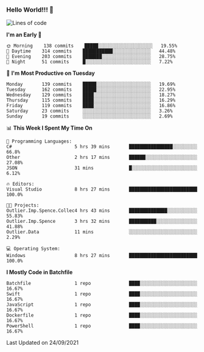 ### Hello World!!! 👋

<!--
**kekotek/kekotek** is a ✨ _special_ ✨ repository because its `README.md` (this file) appears on your GitHub profile.

Here are some ideas to get you started:

- 🔭 I’m currently working on ...
- 🌱 I’m currently learning ...
- 👯 I’m looking to collaborate on ...
- 🤔 I’m looking for help with ...
- 💬 Ask me about ...
- 📫 How to reach me: ...
- 😄 Pronouns: ...
- ⚡ Fun fact: ...
-->

<!--START_SECTION:waka-->
![Lines of code](https://img.shields.io/badge/From%20Hello%20World%20I%27ve%20Written-18753%20lines%20of%20code-blue)

**I'm an Early 🐤** 

```text
🌞 Morning    138 commits    █████░░░░░░░░░░░░░░░░░░░░   19.55% 
🌆 Daytime    314 commits    ███████████░░░░░░░░░░░░░░   44.48% 
🌃 Evening    203 commits    ███████░░░░░░░░░░░░░░░░░░   28.75% 
🌙 Night      51 commits     █░░░░░░░░░░░░░░░░░░░░░░░░   7.22%

```
📅 **I'm Most Productive on Tuesday** 

```text
Monday       139 commits    █████░░░░░░░░░░░░░░░░░░░░   19.69% 
Tuesday      162 commits    █████░░░░░░░░░░░░░░░░░░░░   22.95% 
Wednesday    129 commits    ████░░░░░░░░░░░░░░░░░░░░░   18.27% 
Thursday     115 commits    ████░░░░░░░░░░░░░░░░░░░░░   16.29% 
Friday       119 commits    ████░░░░░░░░░░░░░░░░░░░░░   16.86% 
Saturday     23 commits     ░░░░░░░░░░░░░░░░░░░░░░░░░   3.26% 
Sunday       19 commits     ░░░░░░░░░░░░░░░░░░░░░░░░░   2.69%

```


📊 **This Week I Spent My Time On** 

```text
💬 Programming Languages: 
C#                       5 hrs 39 mins       ████████████████░░░░░░░░░   66.8% 
Other                    2 hrs 17 mins       ██████░░░░░░░░░░░░░░░░░░░   27.08% 
JSON                     31 mins             █░░░░░░░░░░░░░░░░░░░░░░░░   6.12%

🔥 Editors: 
Visual Studio            8 hrs 27 mins       █████████████████████████   100.0%

🐱‍💻 Projects: 
Outlier.Imp.Spence.Collec4 hrs 43 mins       ██████████████░░░░░░░░░░░   55.83% 
Outlier.Imp.Spence       3 hrs 32 mins       ██████████░░░░░░░░░░░░░░░   41.88% 
Outlier.Data             11 mins             ░░░░░░░░░░░░░░░░░░░░░░░░░   2.29%

💻 Operating System: 
Windows                  8 hrs 27 mins       █████████████████████████   100.0%

```

**I Mostly Code in Batchfile** 

```text
Batchfile                1 repo              ████░░░░░░░░░░░░░░░░░░░░░   16.67% 
Swift                    1 repo              ████░░░░░░░░░░░░░░░░░░░░░   16.67% 
JavaScript               1 repo              ████░░░░░░░░░░░░░░░░░░░░░   16.67% 
Dockerfile               1 repo              ████░░░░░░░░░░░░░░░░░░░░░   16.67% 
PowerShell               1 repo              ████░░░░░░░░░░░░░░░░░░░░░   16.67%

```



 Last Updated on 24/09/2021
<!--END_SECTION:waka-->

